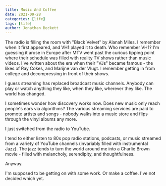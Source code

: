 ```yaml
---
title: Music And Coffee
date: 2021-09-28
categories: [life]
tags: [life]
author: Jonathan Beckett
---
```


The radio is filling the room with "Black Velvet" by Alanah Miles. I remember when it first appeared, and VH1 played it to death. Who remember VH1? I'm guessing it arose in Europe after MTV went past the curious tipping point where their schedule was filled with reality TV shows rather than music videos. I've written about the era when their "VJs" became famous - the likes of Ray Cokes, and Marijne van der Vlugt. I remember getting in from college and decompressing in front of their shows.

I guess streaming has replaced broadcast music channels. Anybody can play or watch anything they like, when they like, wherever they like. The world has changed.

I sometimes wonder how discovery works now. Does new music only reach people's ears via algorithms? The various streaming services are paid to promote artists and songs - nobody walks into a music store and flips through the vinyl albums any more.

I just switched from the radio to YouTube.

I tend to either listen to 80s pop radio stations, podcasts, or music streamed from a variety of YouTube channels (invariably filled with instrumental Jazz). The jazz tends to turn the world around me into a Charlie Brown movie - filled with melancholy, serendipity, and thoughtfulness.

Anyway.

I'm supposed to be getting on with some work. Or make a coffee. I've not decided which yet.
